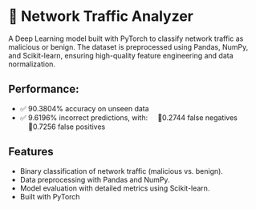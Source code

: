 
# 🚀 Network Traffic Analyzer
A Deep Learning model built with PyTorch to classify network traffic as malicious or benign. The dataset is preprocessed using Pandas, NumPy, and Scikit-learn, ensuring high-quality feature engineering and data normalization.

## Performance:
- ✅ 90.3804% accuracy on unseen data
- ✅ 9.6196% incorrect predictions, with:
    🔸0.2744 false negatives
    🔸0.7256 false positives

## Features
- Binary classification of network traffic (malicious vs. benign).
- Data preprocessing with Pandas and NumPy.
- Model evaluation with detailed metrics using Scikit-learn.
- Built with PyTorch
